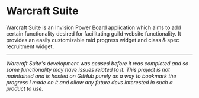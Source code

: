 # Warcraft Suite

Warcraft Suite is an Invision Power Board application which aims to add certain functionality desired for facilitating guild website functionality. It provides an easily customizable raid progress widget and class & spec recruitment widget.

------

*Warcraft Suite's development was ceased before it was completed and so some functionality may have issues related to it. This project is not maintained and is hosted on GitHub purely as a way to bookmark the progress I made on it and allow any future devs interested in such a product to use.*
